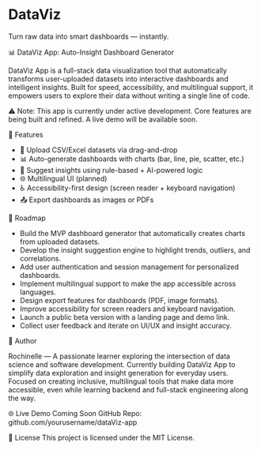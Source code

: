 # DataViz
Turn raw data into smart dashboards — instantly.

📊 DataViz App: Auto-Insight Dashboard Generator

DataViz App is a full-stack data visualization tool that automatically transforms user-uploaded datasets into interactive dashboards and intelligent insights. Built for speed, accessibility, and multilingual support, it empowers users to explore their data without writing a single line of code.

⚠️ Note: This app is currently under active development. Core features are being built and refined. A live demo will be available soon.


🚀 Features
- 📁 Upload CSV/Excel datasets via drag-and-drop
- 📊 Auto-generate dashboards with charts (bar, line, pie, scatter, etc.)
- 🧠 Suggest insights using rule-based + AI-powered logic
- 🌐 Multilingual UI (planned)
- ♿ Accessibility-first design (screen reader + keyboard navigation)
- 📤 Export dashboards as images or PDFs


📌 Roadmap

- Build the MVP dashboard generator that automatically creates charts from uploaded datasets.
- Develop the insight suggestion engine to highlight trends, outliers, and correlations.
- Add user authentication and session management for personalized dashboards.
- Implement multilingual support to make the app accessible across languages.
- Design export features for dashboards (PDF, image formats).
- Improve accessibility for screen readers and keyboard navigation.
- Launch a public beta version with a landing page and demo link.
- Collect user feedback and iterate on UI/UX and insight accuracy.


👤 Author

Rochinelle — A passionate learner exploring the intersection of data science and software development. Currently building DataViz App to simplify data exploration and insight generation for everyday users. Focused on creating inclusive, multilingual tools that make data more accessible, even while learning backend and full-stack engineering along the way.

🌐 Live Demo
Coming Soon
GitHub Repo: github.com/yourusername/dataViz-app

📄 License
This project is licensed under the MIT License.

